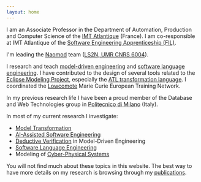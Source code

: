 ```yaml
---
layout: home
---
```


I am an Associate Professor in the Department of Automation, Production and Computer Science of the [IMT Atlantique](http://www.imt-atlantique.fr/) (France). I am co-responsible at IMT Atlantique of the [Software Engineering Apprenticeship (FIL)](https://www.imt-atlantique.fr/fr/formation/ingenieur-apprentissage/ingenierie-logicielle). 

I'm leading the [Naomod](https://naomod.github.io/) team ([LS2N, UMR CNRS 6004](http://ls2n.fr/)). 

I research and teach [model-driven engineering](https://en.wikipedia.org/wiki/Model-driven_engineering) and [software language engineering](https://en.wikipedia.org/wiki/Domain-specific_language). I have contributed to the design of several tools related to the [Eclipse Modeling Project](https://www.eclipse.org/modeling/), especially the [ATL transformation language](https://www.eclipse.org/atl/). I coordinated the [Lowcomote](https://www.lowcomote.eu/) Marie Curie European Training Network.

In my previous research life I have been a proud member of the Database and Web Technologies group in [Politecnico di Milano](http://www.polimi.it/en/english-version/) (Italy).

In most of my current research I investigate:

* [Model Transformation](https://en.wikipedia.org/wiki/Model_transformation)
* [AI-Assisted Software Engineering](https://www.google.com/search?q=AI-Assisted+Development)
* [Deductive Verification](https://en.wikipedia.org/wiki/Formal_verification#Approaches) in Model-Driven Engineering
* [Software Language Engineering](https://en.wikipedia.org/wiki/Domain-specific_language)
* Modeling of [Cyber-Physical Systems](https://en.wikipedia.org/wiki/Cyber-physical_system)

You will not find much about these topics in this website. The best way to have more details on my research is browsing through my [publications](publications).
